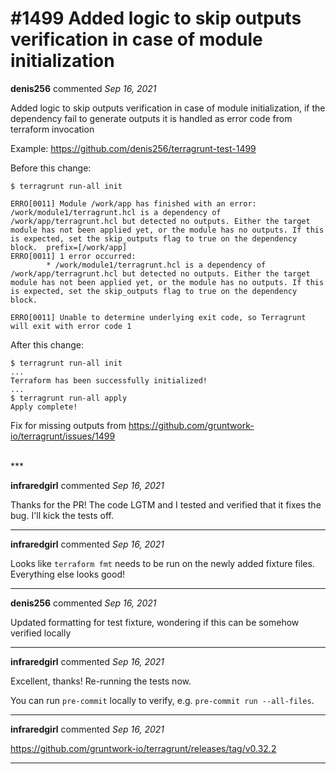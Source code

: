 # #1499 Added logic to skip outputs verification in case of module initialization

**denis256** commented *Sep 16, 2021*

Added logic to skip outputs verification in case of module initialization, if the dependency fail to generate outputs it is handled as error code from terraform invocation

Example: https://github.com/denis256/terragrunt-test-1499

Before this change:
```
$ terragrunt run-all init

ERRO[0011] Module /work/app has finished with an error: /work/module1/terragrunt.hcl is a dependency of /work/app/terragrunt.hcl but detected no outputs. Either the target module has not been applied yet, or the module has no outputs. If this is expected, set the skip_outputs flag to true on the dependency block.  prefix=[/work/app] 
ERRO[0011] 1 error occurred:
        * /work/module1/terragrunt.hcl is a dependency of /work/app/terragrunt.hcl but detected no outputs. Either the target module has not been applied yet, or the module has no outputs. If this is expected, set the skip_outputs flag to true on the dependency block.
 
ERRO[0011] Unable to determine underlying exit code, so Terragrunt will exit with error code 1 
```

After this change:
```
$ terragrunt run-all init
...
Terraform has been successfully initialized!
...
$ terragrunt run-all apply
Apply complete!
```

Fix for missing outputs from https://github.com/gruntwork-io/terragrunt/issues/1499

<br />
***


**infraredgirl** commented *Sep 16, 2021*

Thanks for the PR! The code LGTM and I tested and verified that it fixes the bug. I'll kick the tests off.
***

**infraredgirl** commented *Sep 16, 2021*

Looks like `terraform fmt` needs to be run on the newly added fixture files. Everything else looks good!
***

**denis256** commented *Sep 16, 2021*

Updated formatting for test fixture, wondering if this can be somehow verified locally 
***

**infraredgirl** commented *Sep 16, 2021*

Excellent, thanks! Re-running the tests now.

You can run `pre-commit` locally to verify, e.g. `pre-commit run --all-files`.
***

**infraredgirl** commented *Sep 16, 2021*

https://github.com/gruntwork-io/terragrunt/releases/tag/v0.32.2
***

